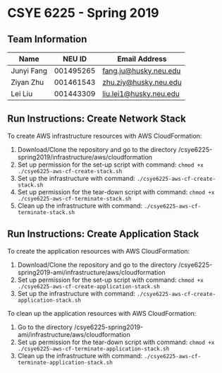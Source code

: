 # CSYE 6225 - Spring 2019

## Team Information

| Name | NEU ID | Email Address |
| --- | --- | --- |
| Junyi Fang | 001495265 | fang.ju@husky.neu.edu  |
|  Ziyan Zhu | 001461543 | zhu.ziy@husky.neu.edu  |
|   Lei Liu  | 001443309 | liu.lei1@husky.neu.edu |

## Run Instructions: Create Network Stack
To create AWS infrastructure resources with AWS CloudFormation:
1. Download/Clone the repository and go to the directory /csye6225-spring2019/infrastructure/aws/cloudformation
2. Set up permission for the set-up script with command: `chmod +x ./csye6225-aws-cf-create-stack.sh`
3. Set up the infrastructure with command: `./csye6225-aws-cf-create-stack.sh`
4. Set up permission for the tear-down script with command: `chmod +x ./csye6225-aws-cf-terminate-stack.sh`
5. Clean up the infrastructure with command: `./csye6225-aws-cf-terminate-stack.sh`

## Run Instructions: Create Application Stack
To create the application resources with AWS CloudFormation:
1. Download/Clone the repository and go to the directory /csye6225-spring2019-ami/infrastructure/aws/cloudformation
2. Set up permission for the set-up script with command: `chmod +x ./csye6225-aws-cf-create-application-stack.sh`
3. Set up the infrastructure with command: `./csye6225-aws-cf-create-application-stack.sh`

To clean up the application resources with AWS CloudFormation:
1. Go to the directory /csye6225-spring2019-ami/infrastructure/aws/cloudformation
2. Set up permission for the tear-down script with command: `chmod +x ./csye6225-aws-cf-terminate-application-stack.sh`
3. Clean up the infrastructure with command: `./csye6225-aws-cf-terminate-application-stack.sh`
